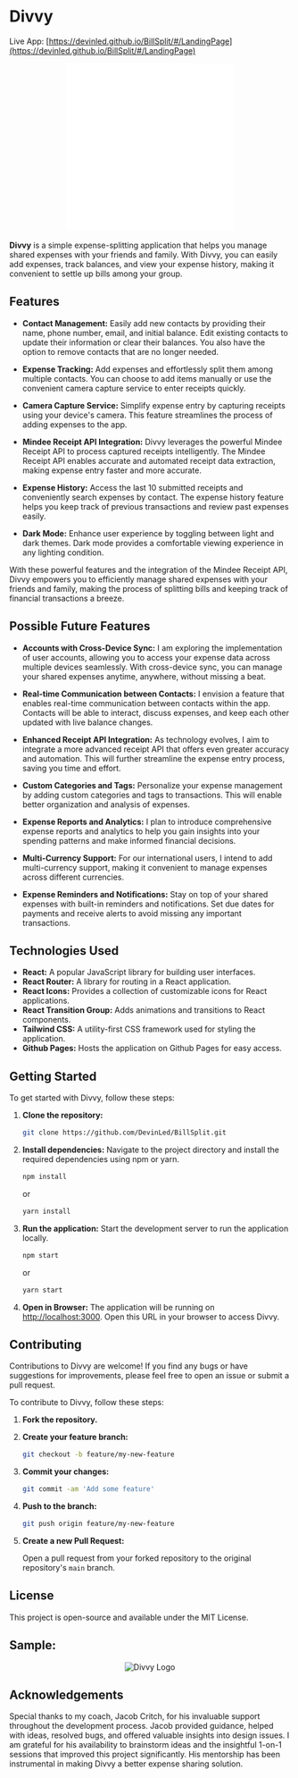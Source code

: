 # Divvy

Live App: [https://devinled.github.io/BillSplit/#/LandingPage](https://devinled.github.io/BillSplit/#/LandingPage)

<div align="center">
  <img src="/src/img/GitHubLogo.png" alt="Divvy Logo" width="300">
</div>

**Divvy** is a simple expense-splitting application that helps you manage shared expenses with your friends and family. With Divvy, you can easily add expenses, track balances, and view your expense history, making it convenient to settle up bills among your group.

## Features

- **Contact Management:** Easily add new contacts by providing their name, phone number, email, and initial balance. Edit existing contacts to update their information or clear their balances. You also have the option to remove contacts that are no longer needed.

- **Expense Tracking:** Add expenses and effortlessly split them among multiple contacts. You can choose to add items manually or use the convenient camera capture service to enter receipts quickly.

- **Camera Capture Service:** Simplify expense entry by capturing receipts using your device's camera. This feature streamlines the process of adding expenses to the app.

- **Mindee Receipt API Integration:** Divvy leverages the powerful Mindee Receipt API to process captured receipts intelligently. The Mindee Receipt API enables accurate and automated receipt data extraction, making expense entry faster and more accurate.

- **Expense History:** Access the last 10 submitted receipts and conveniently search expenses by contact. The expense history feature helps you keep track of previous transactions and review past expenses easily.

- **Dark Mode:** Enhance user experience by toggling between light and dark themes. Dark mode provides a comfortable viewing experience in any lighting condition.

With these powerful features and the integration of the Mindee Receipt API, Divvy empowers you to efficiently manage shared expenses with your friends and family, making the process of splitting bills and keeping track of financial transactions a breeze.

## Possible Future Features

- **Accounts with Cross-Device Sync:** I am exploring the implementation of user accounts, allowing you to access your expense data across multiple devices seamlessly. With cross-device sync, you can manage your shared expenses anytime, anywhere, without missing a beat.

- **Real-time Communication between Contacts:** I envision a feature that enables real-time communication between contacts within the app. Contacts will be able to interact, discuss expenses, and keep each other updated with live balance changes.

- **Enhanced Receipt API Integration:** As technology evolves, I aim to integrate a more advanced receipt API that offers even greater accuracy and automation. This will further streamline the expense entry process, saving you time and effort.

- **Custom Categories and Tags:** Personalize your expense management by adding custom categories and tags to transactions. This will enable better organization and analysis of expenses.

- **Expense Reports and Analytics:** I plan to introduce comprehensive expense reports and analytics to help you gain insights into your spending patterns and make informed financial decisions.

- **Multi-Currency Support:** For our international users, I intend to add multi-currency support, making it convenient to manage expenses across different currencies.

- **Expense Reminders and Notifications:** Stay on top of your shared expenses with built-in reminders and notifications. Set due dates for payments and receive alerts to avoid missing any important transactions.

## Technologies Used

- **React:** A popular JavaScript library for building user interfaces.
- **React Router:** A library for routing in a React application.
- **React Icons:** Provides a collection of customizable icons for React applications.
- **React Transition Group:** Adds animations and transitions to React components.
- **Tailwind CSS:** A utility-first CSS framework used for styling the application.
- **Github Pages:** Hosts the application on Github Pages for easy access.

## Getting Started

To get started with Divvy, follow these steps:

1. **Clone the repository:**

    ```bash
    git clone https://github.com/DevinLed/BillSplit.git
    ```

2. **Install dependencies:** Navigate to the project directory and install the required dependencies using npm or yarn.

    ```bash
    npm install
    ```

    or

    ```bash
    yarn install
    ```

3. **Run the application:** Start the development server to run the application locally.

    ```bash
    npm start
    ```

    or

    ```bash
    yarn start
    ```

4. **Open in Browser:** The application will be running on [http://localhost:3000](http://localhost:3000). Open this URL in your browser to access Divvy.

## Contributing

Contributions to Divvy are welcome! If you find any bugs or have suggestions for improvements, please feel free to open an issue or submit a pull request.

To contribute to Divvy, follow these steps:

1. **Fork the repository.**

2. **Create your feature branch:** 

    ```bash
    git checkout -b feature/my-new-feature
    ```

3. **Commit your changes:** 

    ```bash
    git commit -am 'Add some feature'
    ```

4. **Push to the branch:** 

    ```bash
    git push origin feature/my-new-feature
    ```

5. **Create a new Pull Request:** 

    Open a pull request from your forked repository to the original repository's `main` branch.

## License

This project is open-source and available under the MIT License.

## Sample:
<div align="center">
  <img src="/src/img/AppHome.jpeg" alt="Divvy Logo" width="300">
</div>

## Acknowledgements

Special thanks to my coach, Jacob Critch, for his invaluable support throughout the development process. Jacob provided guidance, helped with ideas, resolved bugs, and offered valuable insights into design issues. I am grateful for his availability to brainstorm ideas and the insightful 1-on-1 sessions that improved this project significantly. His mentorship has been instrumental in making Divvy a better expense sharing solution.
